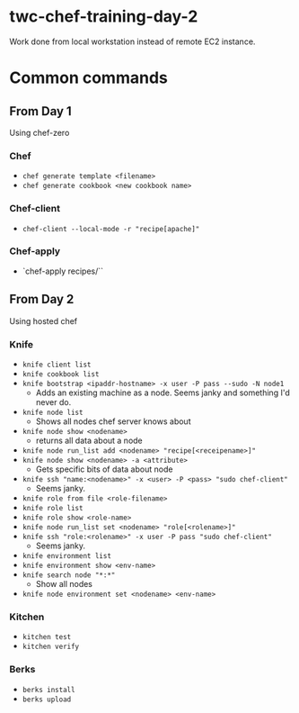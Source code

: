twc-chef-training-day-2
===============

Work done from local workstation instead of remote EC2 instance.

# Common commands

## From Day 1
Using chef-zero

### Chef
- `chef generate template <filename>`
- `chef generate cookbook <new cookbook name>`

### Chef-client
- `chef-client --local-mode -r "recipe[apache]"`

### Chef-apply
- `chef-apply recipes/<recipe-filename>``

## From Day 2
Using hosted chef

### Knife
- `knife client list`
- `knife cookbook list`
- `knife bootstrap <ipaddr-hostname> -x user -P pass --sudo -N node1`
  - Adds an existing machine as a node.  Seems janky and something I'd never do.
- `knife node list`
  - Shows all nodes chef server knows about
- `knife node show <nodename>`
  - returns all data about a node
- `knife node run_list add <nodename> "recipe[<receipename>]"`
- `knife node show <nodename> -a <attribute>`
  - Gets specific bits of data about node
- `knife ssh "name:<nodename>" -x <user> -P <pass> "sudo chef-client"`
  - Seems janky.
- `knife role from file <role-filename>`
- `knife role list`
- `knife role show <role-name>`
- `knife node run_list set <nodename> "role[<rolename>]"`
- `knife ssh "role:<rolename>" -x user -P pass "sudo chef-client"`
  - Seems janky.
- `knife environment list`
- `knife environment show <env-name>`
- `knife search node "*:*"`
  - Show all nodes
- `knife node environment set <nodename> <env-name>`

### Kitchen
- `kitchen test`
- `kitchen verify`

### Berks
- `berks install`
- `berks upload`
